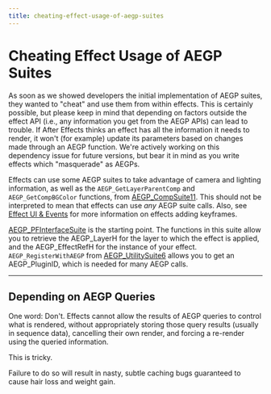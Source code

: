 ```yaml
---
title: cheating-effect-usage-of-aegp-suites
---
```


# Cheating Effect Usage of AEGP Suites

As soon as we showed developers the initial implementation of AEGP suites, they wanted to "cheat" and use them from within effects. This is certainly possible, but please keep in mind that depending on factors outside the effect API (i.e., any information you get from the AEGP APIs) can lead to trouble. If After Effects thinks an effect has all the information it needs to render, it won't (for example) update its parameters based on changes made through an AEGP function. We're actively working on this dependency issue for future versions, but bear it in mind as you write effects which "masquerade" as AEGPs.

Effects can use some AEGP suites to take advantage of camera and lighting information, as well as the `AEGP_GetLayerParentComp` and `AEGP_GetCompBGColor` functions, from [AEGP_CompSuite11](aegp-suites.md#aegp_compsuite11). This should not be interpreted to mean that effects can use *any* AEGP suite calls. Also, see [Effect UI & Events](../../effect-ui-events/effect-ui-events) for more information on effects adding keyframes.

[AEGP_PFInterfaceSuite](aegp-suites.md#aegp_pfinterfacesuite1) is the starting point. The functions in this suite allow you to retrieve the AEGP_LayerH for the layer to which the effect is applied, and the AEGP_EffectRefH for the instance of your effect. `AEGP_RegisterWithAEGP` from [AEGP_UtilitySuite6](aegp-suites.md#aegp_utilitysuite6) allows you to get an AEGP_PluginID, which is needed for many AEGP calls.

---

## Depending on AEGP Queries

One word: Don't. Effects cannot allow the results of AEGP queries to control what is rendered, without appropriately storing those query results (usually in sequence data), cancelling their own render, and forcing a re-render using the queried information.

This is tricky.

Failure to do so will result in nasty, subtle caching bugs guaranteed to cause hair loss and weight gain.

